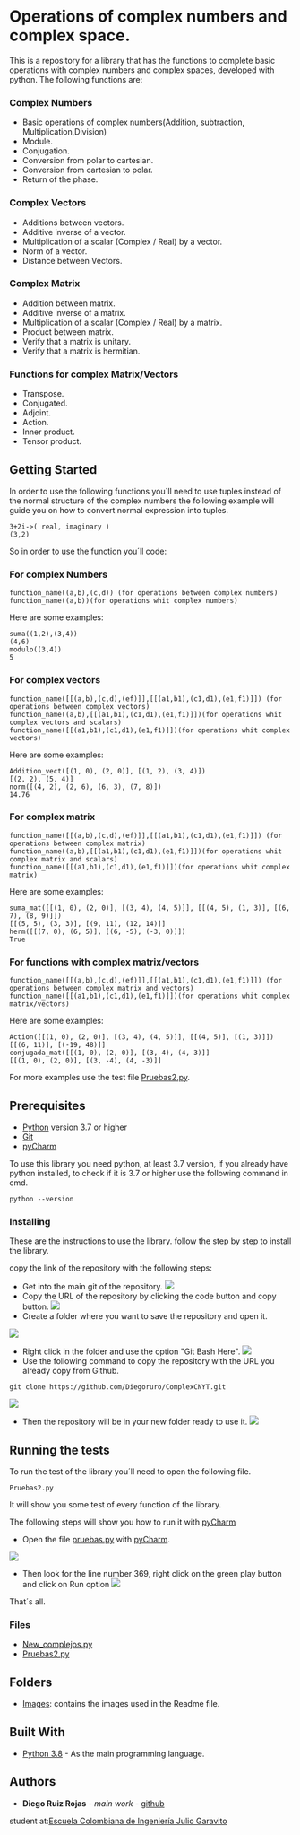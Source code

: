 # Operations of complex numbers and complex space.

This is a repository for a library that has the functions to complete basic operations with complex numbers and complex spaces, developed with python.
The following functions are:
### Complex Numbers
- Basic operations of complex numbers(Addition, subtraction, Multiplication,Division)
- Module.
- Conjugation.
- Conversion from polar to cartesian.
- Conversion from cartesian to polar.
- Return of the phase.
### Complex Vectors
- Additions between vectors.
- Additive inverse of a vector.
- Multiplication of a scalar (Complex / Real) by a vector.
- Norm of a vector.
- Distance between Vectors.
### Complex Matrix
- Addition between matrix.
- Additive inverse of a matrix.
- Multiplication of a scalar (Complex / Real) by a matrix.
- Product between matrix.
- Verify that a matrix is unitary.
- Verify that a matrix is hermitian.
### Functions for complex Matrix/Vectors
- Transpose.
- Conjugated.
- Adjoint.
- Action.
- Inner product.
- Tensor product.
## Getting Started

In order to use the following functions you´ll need to use tuples instead of the normal structure of the complex numbers the following example will guide you on how to convert normal expression into tuples.
```
3+2i->( real, imaginary )
(3,2)
```
So in order to use the function you´ll code:
### For complex Numbers
```
function_name((a,b),(c,d)) (for operations between complex numbers)
function_name((a,b))(for operations whit complex numbers)
```
Here are some examples:
```
suma((1,2),(3,4))
(4,6)
modulo((3,4))
5
```
### For complex vectors

```
function_name([[(a,b),(c,d),(ef)]],[[(a1,b1),(c1,d1),(e1,f1)]]) (for operations between complex vectors)
function_name((a,b),[[(a1,b1),(c1,d1),(e1,f1)]])(for operations whit complex vectors and scalars)
function_name([[(a1,b1),(c1,d1),(e1,f1)]])(for operations whit complex vectors)
```
Here are some examples:
```
Addition_vect([(1, 0), (2, 0)], [(1, 2), (3, 4)])
[(2, 2), (5, 4)]
norm([(4, 2), (2, 6), (6, 3), (7, 8)])
14.76
```
### For complex matrix

```
function_name([[(a,b),(c,d),(ef)]],[[(a1,b1),(c1,d1),(e1,f1)]]) (for operations between complex matrix)
function_name((a,b),[[(a1,b1),(c1,d1),(e1,f1)]])(for operations whit complex matrix and scalars)
function_name([[(a1,b1),(c1,d1),(e1,f1)]])(for operations whit complex matrix)
```
Here are some examples:
```
suma_mat([[(1, 0), (2, 0)], [(3, 4), (4, 5)]], [[(4, 5), (1, 3)], [(6, 7), (8, 9)]])
[[(5, 5), (3, 3)], [(9, 11), (12, 14)]]
herm([[(7, 0), (6, 5)], [(6, -5), (-3, 0)]])
True
```
### For functions with complex matrix/vectors

```
function_name([[(a,b),(c,d),(ef)]],[[(a1,b1),(c1,d1),(e1,f1)]]) (for operations between complex matrix and vectors)
function_name([[(a1,b1),(c1,d1),(e1,f1)]])(for operations whit complex matrix/vectors)
```
Here are some examples:
```
Action([[(1, 0), (2, 0)], [(3, 4), (4, 5)]], [[(4, 5)], [(1, 3)]])
[[(6, 11)], [(-19, 48)]]
conjugada_mat([[(1, 0), (2, 0)], [(3, 4), (4, 3)]]
[[(1, 0), (2, 0)], [(3, -4), (4, -3)]]
```
For more examples use the test file [Pruebas2.py](https://github.com/Diegoruro/ComplexCNYT/blob/master/Pruebas2.py).
## Prerequisites
- [Python](https://www.python.org/) version 3.7 or higher
- [Git](https://git-scm.com/)
- [pyCharm](https://www.jetbrains.com/es-es/pycharm/)

To use this library you need python, at least 3.7 version, if you already have python installed, to check if it is 3.7 or higher use the following command in cmd.

```
python --version
```

### Installing

These are the instructions to use the library.
follow the step by step to install the library.

copy the link of the repository with the following steps:

 - Get into the main git of the repository.
![](Images/Example_1.PNG)
 - Copy the URL of the repository by clicking the code button and copy button.
![](Images/Example_2.png)
 - Create a folder where you want to save the repository and open it.

![](Images/folder.PNG)
 - Right click in the folder and use the option "Git Bash Here".
![](Images/Git_bash.PNG)
 - Use the following command to copy the repository with the URL you already copy from Github.

```
git clone https://github.com/Diegoruro/ComplexCNYT.git
```
![](Images/git_clone.PNG)
 - Then the repository will be in your new folder ready to use it.
![](Images/cloned.PNG)

## Running the tests

To run the test of the library you´ll need to open the following file.
```
Pruebas2.py
```
It will show you some test of every function of the library.

The following steps will show you how to run it with [pyCharm](https://www.jetbrains.com/es-es/pycharm/)

- Open the file [pruebas.py](https://github.com/Diegoruro/ComplexCNYT/blob/master/Pruebas.py) with [pyCharm](https://www.jetbrains.com/es-es/pycharm/).

![](Images/abrir_pruebas.PNG)
- Then look for the line number 369, right click on the green play button and click on Run option
![](Images/run_2.PNG)

That´s all.
### Files
- [New_complejos.py](https://github.com/Diegoruro/ComplexCNYT/blob/master/new_complejos.py)
- [Pruebas2.py](https://github.com/Diegoruro/ComplexCNYT/blob/master/Pruebas2.py)

## Folders
- [Images](https://github.com/Diegoruro/ComplexCNYT/tree/master/Images): contains the images used in the Readme file.

## Built With

* [Python 3.8](https://www.python.org/) - As the main programming language.


## Authors

* **Diego Ruiz Rojas** - *main work* - [github](https://github.com/Diegoruro)

student at:[Escuela Colombiana de Ingeniería Julio Garavito](https://www.escuelaing.edu.co/es/)
